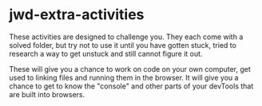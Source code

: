 # jwd-extra-activities
These activities are designed to challenge you. They each come with a solved folder, but try not to use it until you have gotten stuck, tried to research a way to get unstuck and still cannot figure it out.

These will give you a chance to work on code on your own computer, get used to linking files and running them in the browser. It will give you a chance to get to know the "console" and other parts of your devTools that are built into browsers.
